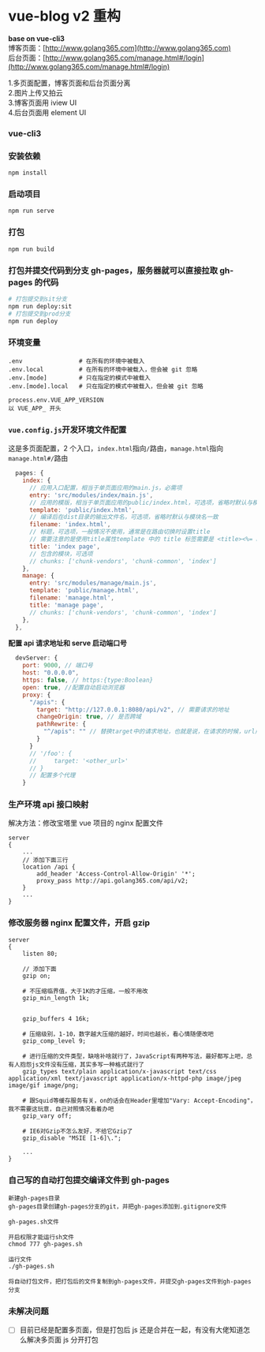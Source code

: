 # vue-blog v2 重构

**base on vue-cli3**  
博客页面：[http://www.golang365.com](http://www.golang365.com)  
后台页面：[http://www.golang365.com/manage.html#/login](http://www.golang365.com/manage.html#/login)

1.多页面配置，博客页面和后台页面分离  
2.图片上传又拍云  
3.博客页面用 iview UI  
4.后台页面用 element UI

### vue-cli3

### 安装依赖

```
npm install
```

### 启动项目

```
npm run serve
```

### 打包

```
npm run build
```

### 打包并提交代码到分支 gh-pages，服务器就可以直接拉取 gh-pages 的代码

```bash
# 打包提交到sit分支
npm run deploy:sit
# 打包提交到prod分支
npm run deploy
```

### 环境变量

```
.env                # 在所有的环境中被载入
.env.local          # 在所有的环境中被载入，但会被 git 忽略
.env.[mode]         # 只在指定的模式中被载入
.env.[mode].local   # 只在指定的模式中被载入，但会被 git 忽略

process.env.VUE_APP_VERSION
以 VUE_APP_ 开头
```

### `vue.config.js`开发环境文件配置

这是多页面配置，2 个入口，`index.html`指向`/`路由，`manage.html`指向`manage.html#/`路由

```js
  pages: {
    index: {
      // 应用入口配置，相当于单页面应用的main.js，必需项
      entry: 'src/modules/index/main.js',
      // 应用的模版，相当于单页面应用的public/index.html，可选项，省略时默认与模块名一致
      template: 'public/index.html',
      // 编译后在dist目录的输出文件名，可选项，省略时默认与模块名一致
      filename: 'index.html',
      // 标题，可选项，一般情况不使用，通常是在路由切换时设置title
      // 需要注意的是使用title属性template 中的 title 标签需要是 <title><%= htmlWebpackPlugin.options.title %></title>
      title: 'index page',
      // 包含的模块，可选项
      // chunks: ['chunk-vendors', 'chunk-common', 'index']
    },
    manage: {
      entry: 'src/modules/manage/main.js',
      template: 'public/manage.html',
      filename: 'manage.html',
      title: 'manage page',
      // chunks: ['chunk-vendors', 'chunk-common', 'index']
    },
  },
```

**配置 api 请求地址和 serve 启动端口号**

```js
  devServer: {
    port: 9000, // 端口号
    host: "0.0.0.0",
    https: false, // https:{type:Boolean}
    open: true, //配置自动启动浏览器
    proxy: {
      "/apis": {
        target: "http://127.0.0.1:8080/api/v2", // 需要请求的地址
        changeOrigin: true, // 是否跨域
        pathRewrite: {
          "^/apis": "" // 替换target中的请求地址，也就是说，在请求的时候，url用'/proxy'代替'
        }
      }
      // '/foo': {
      //     target: '<other_url>'
      // }
      // 配置多个代理
    }
```

### 生产环境 api 接口映射

解决方法：修改宝塔里 vue 项目的 nginx 配置文件

```
server
{
    ...
    // 添加下面三行
    location /api {
        add_header 'Access-Control-Allow-Origin' '*';
        proxy_pass http://api.golang365.com/api/v2;
    }
    ...
}
```

### 修改服务器 nginx 配置文件，开启 gzip

```
server
{
    listen 80;

    // 添加下面
    gzip on;

    # 不压缩临界值，大于1K的才压缩，一般不用改
    gzip_min_length 1k;


    gzip_buffers 4 16k;

    # 压缩级别，1-10，数字越大压缩的越好，时间也越长，看心情随便改吧
    gzip_comp_level 9;

    # 进行压缩的文件类型，缺啥补啥就行了，JavaScript有两种写法，最好都写上吧，总有人抱怨js文件没有压缩，其实多写一种格式就行了
    gzip_types text/plain application/x-javascript text/css application/xml text/javascript application/x-httpd-php image/jpeg image/gif image/png;

    # 跟Squid等缓存服务有关，on的话会在Header里增加"Vary: Accept-Encoding"，我不需要这玩意，自己对照情况看着办吧
    gzip_vary off;

    # IE6对Gzip不怎么友好，不给它Gzip了
    gzip_disable "MSIE [1-6]\.";

    ...
}
```

### 自己写的自动打包提交编译文件到 gh-pages

```
新建gh-pages目录
gh-pages目录创建gh-pages分支的git，并把gh-pages添加到.gitignore文件

gh-pages.sh文件

开启权限才能运行sh文件
chmod 777 gh-pages.sh

运行文件
./gh-pages.sh

将自动打包文件，把打包后的文件复制到gh-pages文件，并提交gh-pages文件到gh-pages分支
```

### 未解决问题

- [ ] 目前已经是配置多页面，但是打包后 js 还是合并在一起，有没有大佬知道怎么解决多页面 js 分开打包

